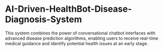 # AI-Driven-HealthBot-Disease-Diagnosis-System
This system combines the power of conversational chatbot interfaces with advanced disease prediction algorithms, enabling users to receive real-time medical guidance and identify potential health issues at an early stage.
